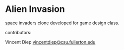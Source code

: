 # Alien Invasion
space invaders clone developed for game design class.

contributors:

Vincent Diep vincentdiep@csu.fullerton.edu
